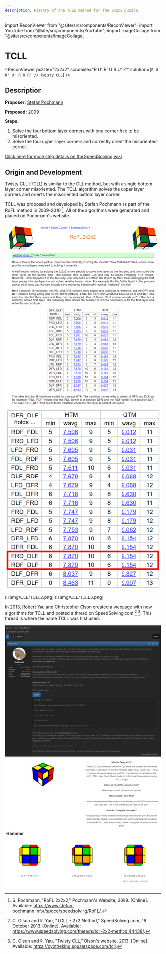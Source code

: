 ```yaml
---
description: History of the TCLL method for the 2x2x2 puzzle.
---
```


import ReconViewer from "@site/src/components/ReconViewer";
import YouTube from "@site/src/components/YouTube";
import ImageCollage from '@site/src/components/ImageCollage';

# TCLL

<ReconViewer
puzzle="2x2x2"
scramble="R U' R' U R U' R'"
solution={`R U R' U' R U R' // Twisty CLL`}
/>

## Description

**Proposer:** [Stefan Pochmann](CubingContributors/MethodDevelopers.md#pochmann-stefan)

**Proposed:** 2009

**Steps:**

1. Solve the four bottom layer corners with one corner free to be misoriented.
2. Solve the four upper layer corners and correctly orient the misoriented corner.

[Click here for more step details on the SpeedSolving wiki](https://www.speedsolving.com/wiki/index.php?title=Twisty_Corners_of_Last_Layer)

## Origin and Development

Twisty CLL (TCLL) is similar to the CLL method, but with a single bottom layer corner misoriented. The TCLL algorithm solves the upper layer corners and orients the misoriented bottom layer corner.

TCLL was proposed and developed by Stefan Pochmann as part of the RoFL method in 2009-2010 [^1]. All of the algorithms were generated and placed on Pochmann's website.

![](img/CLL/RoFL.png)
![](img/CLL/TCLL1.png)

<div style={{ display: 'flex' }}>
![](img/CLL/TCLL2.png)
![](img/CLL/TCLL3.png)
</div>

In 2013, Robert Yau and Christopher Olson created a webpage with new algorithms for TCLL and posted a thread on SpeedSolving.com [^2] [^3]. This thread is where the name TCLL was first used.

![](img/CLL/TCLL4.png)
![](img/CLL/TCLL5.png)

[^1]: S. Pochmann, "RoFL 2x2x2," Pochmann's Website, 2009. [Online]. Available: https://www.stefan-pochmann.info//spocc/speedsolving/RoFL/.

[^2]: C. Olson and R. Yau, "TCLL - 2x2 Method," SpeedSolving.com, 16 October 2013. [Online]. Available: https://www.speedsolving.com/threads/tcll-2x2-method.44438/.

[^3]: C. Olson and R. Yau, "Twisty CLL," Olson's website, 2013. [Online]. Available: https://cyotheking.squarespace.com/tcll.